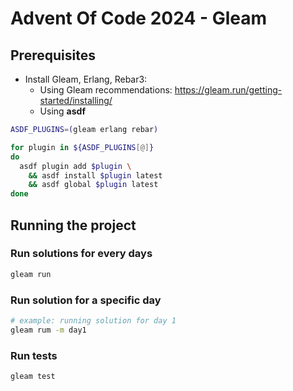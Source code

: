 # Advent Of Code 2024 - Gleam

## Prerequisites

- Install Gleam, Erlang, Rebar3:
  - Using Gleam recommendations: <https://gleam.run/getting-started/installing/>
  - Using **asdf**

```sh
ASDF_PLUGINS=(gleam erlang rebar)

for plugin in ${ASDF_PLUGINS[@]}
do
  asdf plugin add $plugin \
    && asdf install $plugin latest
    && asdf global $plugin latest
done
```

## Running the project

### Run solutions for every days

```sh
gleam run
```

### Run solution for a specific day

```sh
# example: running solution for day 1
gleam rum -m day1
```

### Run tests

```sh
gleam test
```
